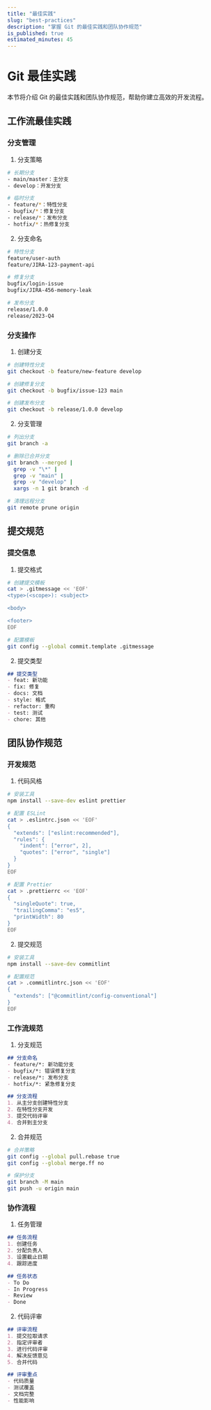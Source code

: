 ```yaml
---
title: "最佳实践"
slug: "best-practices"
description: "掌握 Git 的最佳实践和团队协作规范"
is_published: true
estimated_minutes: 45
---
```


# Git 最佳实践

本节将介绍 Git 的最佳实践和团队协作规范，帮助你建立高效的开发流程。

## 工作流最佳实践

### 分支管理

1. 分支策略
```bash
# 长期分支
- main/master：主分支
- develop：开发分支

# 临时分支
- feature/*：特性分支
- bugfix/*：修复分支
- release/*：发布分支
- hotfix/*：热修复分支
```

2. 分支命名
```bash
# 特性分支
feature/user-auth
feature/JIRA-123-payment-api

# 修复分支
bugfix/login-issue
bugfix/JIRA-456-memory-leak

# 发布分支
release/1.0.0
release/2023-Q4
```

### 分支操作

1. 创建分支
```bash
# 创建特性分支
git checkout -b feature/new-feature develop

# 创建修复分支
git checkout -b bugfix/issue-123 main

# 创建发布分支
git checkout -b release/1.0.0 develop
```

2. 分支管理
```bash
# 列出分支
git branch -a

# 删除已合并分支
git branch --merged |
  grep -v "\*" |
  grep -v "main" |
  grep -v "develop" |
  xargs -n 1 git branch -d

# 清理远程分支
git remote prune origin
```

## 提交规范

### 提交信息

1. 提交格式
```bash
# 创建提交模板
cat > .gitmessage << 'EOF'
<type>(<scope>): <subject>

<body>

<footer>
EOF

# 配置模板
git config --global commit.template .gitmessage
```

2. 提交类型
```markdown
## 提交类型
- feat: 新功能
- fix: 修复
- docs: 文档
- style: 格式
- refactor: 重构
- test: 测试
- chore: 其他
```

## 团队协作规范

### 开发规范

1. 代码风格
```bash
# 安装工具
npm install --save-dev eslint prettier

# 配置 ESLint
cat > .eslintrc.json << 'EOF'
{
  "extends": ["eslint:recommended"],
  "rules": {
    "indent": ["error", 2],
    "quotes": ["error", "single"]
  }
}
EOF

# 配置 Prettier
cat > .prettierrc << 'EOF'
{
  "singleQuote": true,
  "trailingComma": "es5",
  "printWidth": 80
}
EOF
```

2. 提交规范
```bash
# 安装工具
npm install --save-dev commitlint

# 配置规范
cat > .commitlintrc.json << 'EOF'
{
  "extends": ["@commitlint/config-conventional"]
}
EOF
```

### 工作流规范

1. 分支规范
```markdown
## 分支命名
- feature/*: 新功能分支
- bugfix/*: 错误修复分支
- release/*: 发布分支
- hotfix/*: 紧急修复分支

## 分支流程
1. 从主分支创建特性分支
2. 在特性分支开发
3. 提交代码评审
4. 合并到主分支
```

2. 合并规范
```bash
# 合并策略
git config --global pull.rebase true
git config --global merge.ff no

# 保护分支
git branch -M main
git push -u origin main
```

### 协作流程

1. 任务管理
```markdown
## 任务流程
1. 创建任务
2. 分配负责人
3. 设置截止日期
4. 跟踪进度

## 任务状态
- To Do
- In Progress
- Review
- Done
```

2. 代码评审
```markdown
## 评审流程
1. 提交拉取请求
2. 指定评审者
3. 进行代码评审
4. 解决反馈意见
5. 合并代码

## 评审重点
- 代码质量
- 测试覆盖
- 文档完整
- 性能影响
```